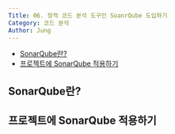 ```yaml
---
Title: 06. 정적 코드 분석 도구인 SoanrQube 도입하기
Category: 코드 분석
Author: Jung
---
```


- [SonarQube란?](#sonarqube란)
- [프로젝트에 SonarQube 적용하기](#프로젝트에-sonarqube-적용하기)

## SonarQube란?

## 프로젝트에 SonarQube 적용하기
